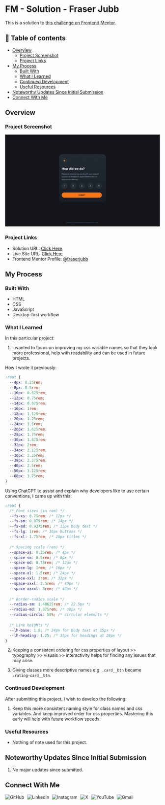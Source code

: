 # FM - <Challenge Name> Solution - Fraser Jubb

This is a solution to [this challenge on Frontend Mentor](https://www.frontendmentor.io/challenges/<link>).

## 📖 Table of contents

- [Overview](#overview)
  - [Project Screenshot](#project-screenshot)
  - [Project Links](#project-links)
- [My Process](#my-process)
  - [Built With](#built-with)
  - [What I Learned](#what-i-learned)
  - [Continued Development](#continued-development)
  - [Useful Resources](#useful-resources)
- [Noteworthy Updates Since Initial Submission](#noteworthy-updates-since-initial-submission)
- [Connect With Me](#connect-with-me)

## Overview

### Project Screenshot

![Screenshot of solution](/assets/images/solution-fraser.png)

### Project Links

- Solution URL: [Click Here](url)
- Live Site URL: [Click Here](url)
- Frontend Mentor Profile: [@fraserjubb](https://www.frontendmentor.io/profile/fraserjubb)

## My Process

### Built With

- HTML
- CSS
- JavaScript
- Desktop-first workflow

### What I Learned

In this particular project:

1. I wanted to focus on improving my css variable names so that they look more professional, help with readability and can be used in future projects.

How I wrote it previously:

```css
:root {
  --4px: 0.25rem;
  --8px: 0.5rem;
  --10px: 0.625rem;
  --12px: 0.75rem;
  --14px: 0.875rem;
  --16px: 1rem;
  --18px: 1.125rem;
  --20px: 1.25rem;
  --24px: 1.5rem;
  --26px: 1.625rem;
  --28px: 1.75rem;
  --30px: 1.875rem;
  --32px: 2rem;
  --34px: 2.125rem;
  --36px: 2.25rem;
  --38px: 2.375rem;
  --40px: 2.5rem;
  --50px: 3.125rem;
  --60px: 3.75rem;
}
```

Using ChatGPT to assist and explain why developers like to use certain conventions, I came up with this:

```css
:root {
  /* Font sizes (in rem) */
  --fs-xs: 0.75rem; /* 12px */
  --fs-sm: 0.875rem; /* 14px */
  --fs-md: 0.9375rem; /* 15px body text */
  --fs-lg: 1rem; /* 16px buttons */
  --fs-xl: 1.75rem; /* 28px titles */

  /* Spacing scale (rem) */
  --space-xs: 0.25rem; /* 4px */
  --space-sm: 0.5rem; /* 8px */
  --space-md: 0.75rem; /* 12px */
  --space-lg: 1rem; /* 16px */
  --space-xl: 1.5rem; /* 24px */
  --space-xxl: 2rem; /* 32px */
  --space-xxxl: 2.5rem; /* 40px */
  --space-xxxxl: 3rem; /* 48px */

  /* Border-radius scale */
  --radius-sm: 1.40625rem; /* 22.5px */
  --radius-md: 1.875rem; /* 30px */
  --radius-circle: 50%; /* circular elements */

  /* Line heights */
  --lh-base: 1.6; /* 24px for body text at 15px */
  --lh-heading: 1.25; /* 35px for headings at 28px */
}
```

2. Keeping a consistent ordering for css properties of layout >> typography >> visuals >> interactivity helps for finding any issues that may arise.

3. Giving classes more descriptive names e.g. `.card__btn` became `.rating-card__btn`.

### Continued Development

After submitting this project, I wish to develop the following:

1. Keep this more consistent naming style for class names and css variables. And keep improved order for css properties. Mastering this early will help with future workflow speeds.

### Useful Resources

- Nothing of note used for this project.

## Noteworthy Updates Since Initial Submission

1. No major updates since submitted.

## Connect With Me

<a href="https://github.com/fraserjubb"><img height="30px" align="left" alt="GitHub" style="padding-right:10px" title="Github" src="https://img.shields.io/badge/github-%23121011.svg?style=plastic&logo=github&logoColor=white"/></a>
<a href="https://www.linkedin.com/in/fraser-jubb"><img height="30px" align="left" alt="LinkedIn" style="padding-right:10px" title="LinkedIn" src="https://img.shields.io/badge/linkedin-%230077B5.svg?style=plastic&logo=linkedin&logoColor=white"/></a>
<a href="https://www.instagram.com/thejubbzone/"><img height="30px" align="left" alt="Instagram" style="padding-right:10px" title="Instagram" src="https://img.shields.io/badge/Instagram-%23E4405F.svg?style=plastic&logo=Instagram&logoColor=white"/></a>
<a href="https://x.com/fraserjubb"><img height="30px" align="left" alt="X" style="padding-right:10px" title="X" src="https://img.shields.io/badge/X-%23000000.svg?style=plastic&logo=X&logoColor=white"/></a>
<a href="https://www.youtube.com/@thejubbzone2374"><img height="30px" align="left" alt="YouTube" style="padding-right:10px" title="YouTube" src="https://img.shields.io/badge/YouTube-%23FF0000.svg?style=plastic&logo=YouTube&logoColor=white"/></a>
<a href="mailto:fraserjubb.dev@gmail.com"><img height="30px" align="left" alt="Gmail" style="padding-right:10px" title="Gmail" src="https://img.shields.io/badge/Gmail-D14836?style=plastic&logo=gmail&logoColor=white"/></a>

<br/>
